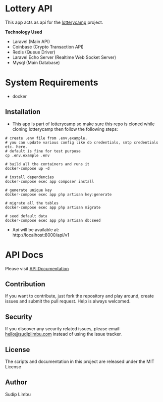 # Lottery API
This app acts as api for the [lotterycamp](https://github.com/limvus/lotterycamp.git) project.

**Technology Used**
- Laravel (Main API)
- Coinbase (Crypto Transaction API)
- Redis (Queue Driver)
- Laravel Echo Server (Realtime Web Socket Server)
- Mysql (Main Database)

# System Requirements
- docker

## Installation
- This app is part of [lotterycamp](https://github.com/limvus/lotterycamp.git) so make sure this repo is 
cloned while cloning lotterycamp then follow the following steps:
```
# create .env file from .env.example. 
# you can update various config like db credentials, smtp credentials etc. here.
# default is fine for test purpose 
cp .env.example .env

# build all the containers and runs it
docker-compose up -d

# install dependencies
docker-compose exec app composer install

# generate unique key
docker-compose exec app php artisan key:generate

# migrate all the tables
docker-compose exec app php artisan migrate

# seed default data
docker-compose exec app php artisan db:seed
```
- Api will be available at:  
http://localhost:8000/api/v1

# API Docs
Please visit [API Documentation](https://documenter.getpostman.com/view/3230491/TVsuBSRp)

## Contribution
If you want to contribute, just fork the repository and play around, create 
issues and submit the pull request. Help is always welcomed.

## Security
If you discover any security related issues, please email hello@sudiplimbu.com 
instead of using the issue tracker.

## License
The scripts and documentation in this project are released under the MIT License

## Author
Sudip Limbu